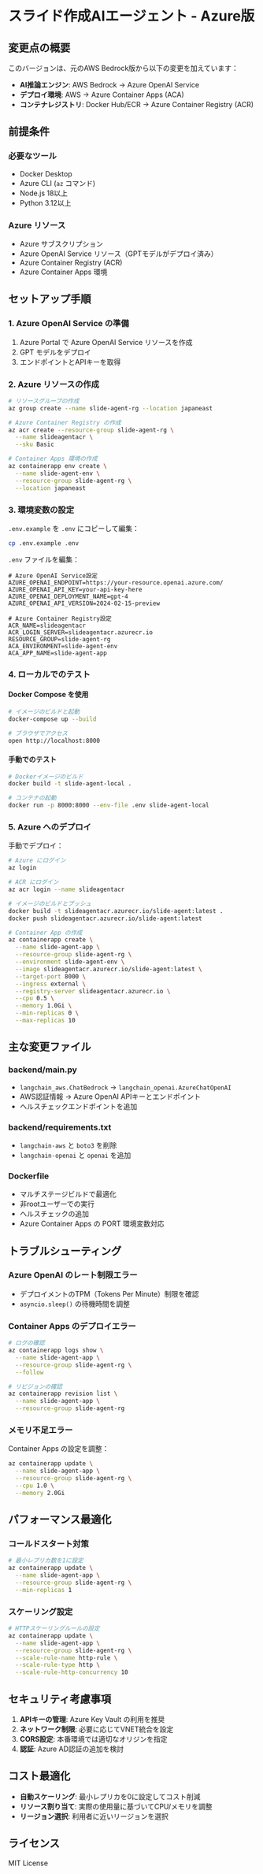 # スライド作成AIエージェント - Azure版

## 変更点の概要

このバージョンは、元のAWS Bedrock版から以下の変更を加えています：

- **AI推論エンジン**: AWS Bedrock → Azure OpenAI Service
- **デプロイ環境**: AWS → Azure Container Apps (ACA)
- **コンテナレジストリ**: Docker Hub/ECR → Azure Container Registry (ACR)

## 前提条件

### 必要なツール
- Docker Desktop
- Azure CLI (`az` コマンド)
- Node.js 18以上
- Python 3.12以上

### Azure リソース
- Azure サブスクリプション
- Azure OpenAI Service リソース（GPTモデルがデプロイ済み）
- Azure Container Registry (ACR)
- Azure Container Apps 環境

## セットアップ手順

### 1. Azure OpenAI Service の準備

1. Azure Portal で Azure OpenAI Service リソースを作成
2. GPT モデルをデプロイ
3. エンドポイントとAPIキーを取得

### 2. Azure リソースの作成

```bash
# リソースグループの作成
az group create --name slide-agent-rg --location japaneast

# Azure Container Registry の作成
az acr create --resource-group slide-agent-rg \
  --name slideagentacr \
  --sku Basic

# Container Apps 環境の作成
az containerapp env create \
  --name slide-agent-env \
  --resource-group slide-agent-rg \
  --location japaneast
```

### 3. 環境変数の設定

`.env.example` を `.env` にコピーして編集：

```bash
cp .env.example .env
```

`.env` ファイルを編集：
```env
# Azure OpenAI Service設定
AZURE_OPENAI_ENDPOINT=https://your-resource.openai.azure.com/
AZURE_OPENAI_API_KEY=your-api-key-here
AZURE_OPENAI_DEPLOYMENT_NAME=gpt-4
AZURE_OPENAI_API_VERSION=2024-02-15-preview

# Azure Container Registry設定
ACR_NAME=slideagentacr
ACR_LOGIN_SERVER=slideagentacr.azurecr.io
RESOURCE_GROUP=slide-agent-rg
ACA_ENVIRONMENT=slide-agent-env
ACA_APP_NAME=slide-agent-app
```

### 4. ローカルでのテスト

#### Docker Compose を使用
```bash
# イメージのビルドと起動
docker-compose up --build

# ブラウザでアクセス
open http://localhost:8000
```

#### 手動でのテスト
```bash
# Dockerイメージのビルド
docker build -t slide-agent-local .

# コンテナの起動
docker run -p 8000:8000 --env-file .env slide-agent-local
```

### 5. Azure へのデプロイ

手動でデプロイ：

```bash
# Azure にログイン
az login

# ACR にログイン
az acr login --name slideagentacr

# イメージのビルドとプッシュ
docker build -t slideagentacr.azurecr.io/slide-agent:latest .
docker push slideagentacr.azurecr.io/slide-agent:latest

# Container App の作成
az containerapp create \
  --name slide-agent-app \
  --resource-group slide-agent-rg \
  --environment slide-agent-env \
  --image slideagentacr.azurecr.io/slide-agent:latest \
  --target-port 8000 \
  --ingress external \
  --registry-server slideagentacr.azurecr.io \
  --cpu 0.5 \
  --memory 1.0Gi \
  --min-replicas 0 \
  --max-replicas 10
```

## 主な変更ファイル

### backend/main.py
- `langchain_aws.ChatBedrock` → `langchain_openai.AzureChatOpenAI`
- AWS認証情報 → Azure OpenAI APIキーとエンドポイント
- ヘルスチェックエンドポイントを追加

### backend/requirements.txt
- `langchain-aws` と `boto3` を削除
- `langchain-openai` と `openai` を追加

### Dockerfile
- マルチステージビルドで最適化
- 非rootユーザーでの実行
- ヘルスチェックの追加
- Azure Container Apps の PORT 環境変数対応

## トラブルシューティング

### Azure OpenAI のレート制限エラー
- デプロイメントのTPM（Tokens Per Minute）制限を確認
- `asyncio.sleep()` の待機時間を調整

### Container Apps のデプロイエラー
```bash
# ログの確認
az containerapp logs show \
  --name slide-agent-app \
  --resource-group slide-agent-rg \
  --follow

# リビジョンの確認
az containerapp revision list \
  --name slide-agent-app \
  --resource-group slide-agent-rg
```

### メモリ不足エラー
Container Apps の設定を調整：
```bash
az containerapp update \
  --name slide-agent-app \
  --resource-group slide-agent-rg \
  --cpu 1.0 \
  --memory 2.0Gi
```

## パフォーマンス最適化

### コールドスタート対策
```bash
# 最小レプリカ数を1に設定
az containerapp update \
  --name slide-agent-app \
  --resource-group slide-agent-rg \
  --min-replicas 1
```

### スケーリング設定
```bash
# HTTPスケーリングルールの設定
az containerapp update \
  --name slide-agent-app \
  --resource-group slide-agent-rg \
  --scale-rule-name http-rule \
  --scale-rule-type http \
  --scale-rule-http-concurrency 10
```

## セキュリティ考慮事項

1. **APIキーの管理**: Azure Key Vault の利用を推奨
2. **ネットワーク制限**: 必要に応じてVNET統合を設定
3. **CORS設定**: 本番環境では適切なオリジンを指定
4. **認証**: Azure AD認証の追加を検討

## コスト最適化

- **自動スケーリング**: 最小レプリカを0に設定してコスト削減
- **リソース割り当て**: 実際の使用量に基づいてCPU/メモリを調整
- **リージョン選択**: 利用者に近いリージョンを選択

## ライセンス

MIT License